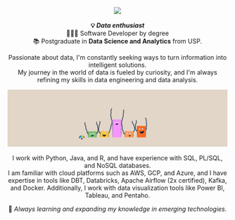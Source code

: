 <!--header-->
<p align="center">
  <img src="https://readme-typing-svg.demolab.com/?lines=Hi! I'm Júlia! 👋🏻; Nice to meet ya 🥳;✨ Welcome to my repo ✨&font=Poiret+One&&color=FFFFFF&center=true&width=200&height=50&duration=4000&pause=1000">
</p>

<!--bio-->
<p align="center">
  <b>💡 <i>Data enthusiast</i></b> 
    <br>👩🏼‍🎓 Software Developer</b> by degree</br> 
    📚 Postgraduate in <b>Data Science and Analytics</b> from USP.
</p>

<p align="center">
  Passionate about data, I'm constantly seeking ways to turn information into intelligent solutions. 
  <br>My journey in the world of data is fueled by curiosity, and I'm always refining my skills in data engineering and data analysis.</br>
</p>

<p align="center">
  <img src="https://github.com/jcostaa1/jcostaa1/blob/main/images/graph.gif" width=500>
</p>

<!--skills and tools-->
<p align="center">
I work with Python, Java, and R, and have experience with SQL, PL/SQL, and NoSQL databases. 
<br>I am familiar with cloud platforms such as AWS, GCP, and Azure, and I have expertise in tools like DBT, Databricks, Apache Airflow (2x certified), Kafka, and Docker. Additionally, I work with data visualization tools like Power BI, Tableau, and Pentaho.</br>
</p>

<p align="center">
  🌱 <i>Always learning and expanding my knowledge in emerging technologies.</i>
</p>
